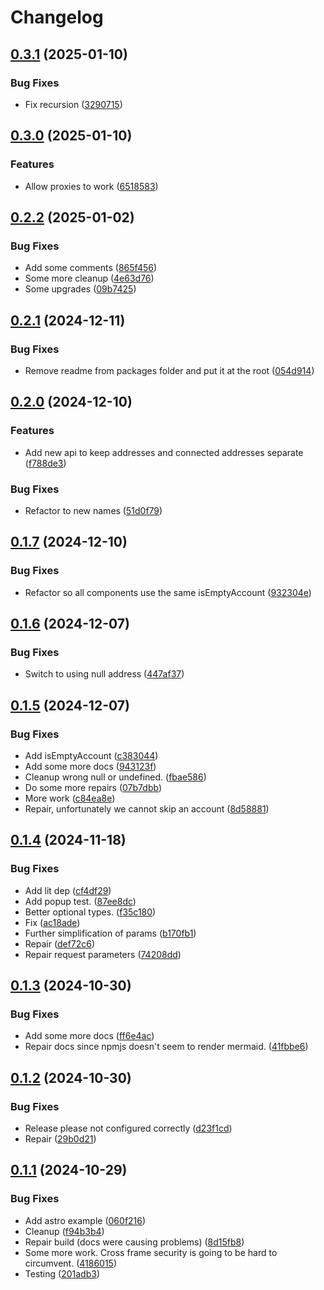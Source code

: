 # Changelog

## [0.3.1](https://github.com/lukso-network/tools-up-provider/compare/up-provider-v0.3.0...up-provider-v0.3.1) (2025-01-10)


### Bug Fixes

* Fix recursion ([3290715](https://github.com/lukso-network/tools-up-provider/commit/3290715ec50ead56262cd040455e3be37531d161))

## [0.3.0](https://github.com/lukso-network/tools-up-provider/compare/up-provider-v0.2.2...up-provider-v0.3.0) (2025-01-10)


### Features

* Allow proxies to work ([6518583](https://github.com/lukso-network/tools-up-provider/commit/6518583eecb71b454f5829aeff7a521ea3c7f287))

## [0.2.2](https://github.com/lukso-network/tools-up-provider/compare/up-provider-v0.2.1...up-provider-v0.2.2) (2025-01-02)


### Bug Fixes

* Add some comments ([865f456](https://github.com/lukso-network/tools-up-provider/commit/865f456b479c084aa4d0a913628c4010f7d8d801))
* Some more cleanup ([4e63d76](https://github.com/lukso-network/tools-up-provider/commit/4e63d76a1b972a10756443177ebbb5f6595a90a8))
* Some upgrades ([09b7425](https://github.com/lukso-network/tools-up-provider/commit/09b74258e55c25bd8e6ce3f80ed4208555b91dac))

## [0.2.1](https://github.com/lukso-network/tools-up-provider/compare/up-provider-v0.2.0...up-provider-v0.2.1) (2024-12-11)


### Bug Fixes

* Remove readme from packages folder and put it at the root ([054d914](https://github.com/lukso-network/tools-up-provider/commit/054d914d2055a38e3ddabc38d63eb21f23f84862))

## [0.2.0](https://github.com/lukso-network/tools-up-provider/compare/up-provider-v0.1.7...up-provider-v0.2.0) (2024-12-10)


### Features

* Add new api to keep addresses and connected addresses separate ([f788de3](https://github.com/lukso-network/tools-up-provider/commit/f788de3a9c5393ee489e583a49caa12f9b07e747))


### Bug Fixes

* Refactor to new names ([51d0f79](https://github.com/lukso-network/tools-up-provider/commit/51d0f79ff3205be6a1633f830d7154a0666f9697))

## [0.1.7](https://github.com/lukso-network/tools-up-provider/compare/up-provider-v0.1.6...up-provider-v0.1.7) (2024-12-10)


### Bug Fixes

* Refactor so all components use the same isEmptyAccount ([932304e](https://github.com/lukso-network/tools-up-provider/commit/932304e288e4e7186561928518a4c720f0e9949a))

## [0.1.6](https://github.com/lukso-network/tools-up-provider/compare/up-provider-v0.1.5...up-provider-v0.1.6) (2024-12-07)


### Bug Fixes

* Switch to using null address ([447af37](https://github.com/lukso-network/tools-up-provider/commit/447af37acb9b2804831acd8d028e439f53fdc9cf))

## [0.1.5](https://github.com/lukso-network/tools-up-provider/compare/up-provider-v0.1.4...up-provider-v0.1.5) (2024-12-07)


### Bug Fixes

* Add isEmptyAccount ([c383044](https://github.com/lukso-network/tools-up-provider/commit/c38304474bce213f0ba63bfcef47580aa9441a62))
* Add some more docs ([943123f](https://github.com/lukso-network/tools-up-provider/commit/943123f9040eccf05cbed0fb0065bd98674da6c6))
* Cleanup wrong null or undefined. ([fbae586](https://github.com/lukso-network/tools-up-provider/commit/fbae5866b8ae907e7aa59867219fb22d1198f1d2))
* Do some more repairs ([07b7dbb](https://github.com/lukso-network/tools-up-provider/commit/07b7dbb9bec0995748edc885c3b33a62f0733769))
* More work ([c84ea8e](https://github.com/lukso-network/tools-up-provider/commit/c84ea8e9c3864f22a31b09bf90929a8da1151a7a))
* Repair, unfortunately we cannot skip an account ([8d58881](https://github.com/lukso-network/tools-up-provider/commit/8d58881d024edb2baadb33dea0fd291511e1c9a1))

## [0.1.4](https://github.com/lukso-network/tools-up-provider/compare/up-provider-v0.1.3...up-provider-v0.1.4) (2024-11-18)


### Bug Fixes

* Add lit dep ([cf4df29](https://github.com/lukso-network/tools-up-provider/commit/cf4df295e5eff82cde13584fa403775378733d6d))
* Add popup test. ([87ee8dc](https://github.com/lukso-network/tools-up-provider/commit/87ee8dc07fbe8e9447ae28f4e0c86978620b6160))
* Better optional types. ([f35c180](https://github.com/lukso-network/tools-up-provider/commit/f35c180743bd721a22136ccbc841198161ea3a05))
* Fix ([ac18ade](https://github.com/lukso-network/tools-up-provider/commit/ac18adee10dd99d7e66b898a71b8d34a4a725437))
* Further simplification of params ([b170fb1](https://github.com/lukso-network/tools-up-provider/commit/b170fb13946d2ba125435fc6bb293358825f2905))
* Repair ([def72c6](https://github.com/lukso-network/tools-up-provider/commit/def72c65b72f6e6c78d6a049b63bd66fe35f360a))
* Repair request parameters ([74208dd](https://github.com/lukso-network/tools-up-provider/commit/74208dd56fabc45791868bdba8c3eef14d985543))

## [0.1.3](https://github.com/lukso-network/tools-up-provider/compare/up-provider-v0.1.2...up-provider-v0.1.3) (2024-10-30)


### Bug Fixes

* Add some more docs ([ff6e4ac](https://github.com/lukso-network/tools-up-provider/commit/ff6e4ac889a516f1995d38a513902bccb3ba830b))
* Repair docs since npmjs doesn't seem to render mermaid. ([41fbbe6](https://github.com/lukso-network/tools-up-provider/commit/41fbbe6cc48547dca1086fc73dd6400aa4849156))

## [0.1.2](https://github.com/lukso-network/tools-up-provider/compare/up-provider-v0.1.1...up-provider-v0.1.2) (2024-10-30)


### Bug Fixes

* Release please not configured correctly ([d23f1cd](https://github.com/lukso-network/tools-up-provider/commit/d23f1cd87c47c772534c9626a9a1322b7f4e36ec))
* Repair ([29b0d21](https://github.com/lukso-network/tools-up-provider/commit/29b0d21235eb02eb074377e2942254fea1cb8328))

## [0.1.1](https://github.com/lukso-network/tools-up-provider/compare/up-provider-v0.1.0...up-provider-v0.1.1) (2024-10-29)


### Bug Fixes

* Add astro example ([060f216](https://github.com/lukso-network/tools-up-provider/commit/060f216276d6508a62e7db36065485cd06b7ebf3))
* Cleanup ([f94b3b4](https://github.com/lukso-network/tools-up-provider/commit/f94b3b418d7fe6c4d89f415e0d5b8890c748df58))
* Repair build (docs were causing problems) ([8d15fb8](https://github.com/lukso-network/tools-up-provider/commit/8d15fb89de01962c5447b77abd215d0b1c760079))
* Some more work. Cross frame security is going to be hard to circumvent. ([4186015](https://github.com/lukso-network/tools-up-provider/commit/4186015cc538f9c3f0312f5b0637631116e43363))
* Testing ([201adb3](https://github.com/lukso-network/tools-up-provider/commit/201adb322757e6171e0c0db4a458dc6c80405ddf))
